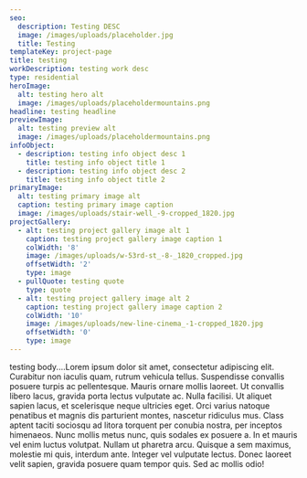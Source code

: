 ```yaml
---
seo:
  description: Testing DESC
  image: /images/uploads/placeholder.jpg
  title: Testing
templateKey: project-page
title: testing
workDescription: testing work desc
type: residential
heroImage:
  alt: testing hero alt
  image: /images/uploads/placeholdermountains.png
headline: testing headline
previewImage:
  alt: testing preview alt
  image: /images/uploads/placeholdermountains.png
infoObject:
  - description: testing info object desc 1
    title: testing info object title 1
  - description: testing info object desc 2
    title: testing info object title 2
primaryImage:
  alt: testing primary image alt
  caption: testing primary image caption
  image: /images/uploads/stair-well_-9-cropped_1820.jpg
projectGallery:
  - alt: testing project gallery image alt 1
    caption: testing project gallery image caption 1
    colWidth: '8'
    image: /images/uploads/w-53rd-st_-8-_1820_cropped.jpg
    offsetWidth: '2'
    type: image
  - pullQuote: testing quote
    type: quote
  - alt: testing project gallery image alt 2
    caption: testing project gallery image caption 2
    colWidth: '10'
    image: /images/uploads/new-line-cinema_-1-cropped_1820.jpg
    offsetWidth: '0'
    type: image
---
```

testing body....Lorem ipsum dolor sit amet, consectetur adipiscing elit. Curabitur non iaculis quam, rutrum vehicula tellus. Suspendisse convallis posuere turpis ac pellentesque. Mauris ornare mollis laoreet. Ut convallis libero lacus, gravida porta lectus vulputate ac. Nulla facilisi. Ut aliquet sapien lacus, et scelerisque neque ultricies eget. Orci varius natoque penatibus et magnis dis parturient montes, nascetur ridiculus mus. Class aptent taciti sociosqu ad litora torquent per conubia nostra, per inceptos himenaeos. Nunc mollis metus nunc, quis sodales ex posuere a. In et mauris vel enim luctus volutpat. Nullam ut pharetra arcu. Quisque a sem maximus, molestie mi quis, interdum ante. Integer vel vulputate lectus. Donec laoreet velit sapien, gravida posuere quam tempor quis. Sed ac mollis odio!
